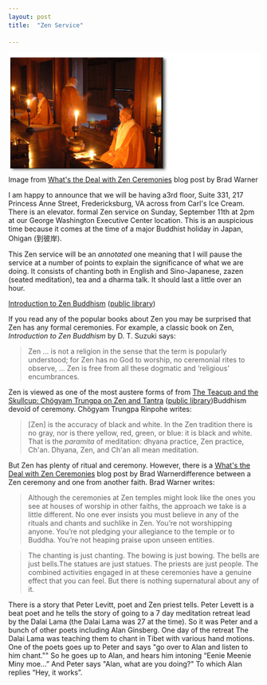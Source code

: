 ```yaml
---
layout: post
title:  "Zen Service"

---
```

[<img class='fullwidth' src='/img/zenservice.png'/>](/img/zenservice.jpg)<span class='marginnote'>Image from [What's the Deal with Zen Ceremonies](http://hardcorezen.info/whats-the-deal-with-zen-ceremonies/3620) blog post by Brad Warner</span>

I am happy to announce that we will be having a<span class='marginnote'>3rd floor, Suite 331, 217 Princess Anne Street, Fredericksburg, VA across from Carl's Ice Cream. There is an elevator.</span> formal Zen service on Sunday, September 11th at 2pm at our George Washington Executive Center location.  This is an auspicious time because it comes at the time of a major Buddhist holiday in Japan, Ohigan (到彼岸). 

This Zen service will be an *annotated* one meaning that I will pause the service at a number of points to explain the significance of what we are doing. It consists of chanting both in English and Sino-Japanese, zazen (seated meditation), tea and a dharma talk. It should last a little over an hour.

<span class='marginnote'>[Introduction to Zen Buddhism](https://www.amazon.com/Introduction-Zen-Buddhism-D-Suzuki/dp/0802130550/ref=sr_1_1?s=books&ie=UTF8&qid=1472259104&sr=1-1&keywords=introduction+to+zen+buddhism) ([public library](http://www.worldcat.org/title/introduction-to-zen-buddhism/oclc/261345&referer=brief_results))

If you read any of the popular books about Zen you may be surprised that Zen has any formal ceremonies. For example, a classic book on Zen,  *Introduction to Zen Buddhism* by D. T. Suzuki says:

> Zen … is not a religion in the sense that the term is popularly understood; for Zen has no God to worship, no ceremonial rites to observe, ... Zen is free from all these dogmatic and ‘religious’ encumbrances.

Zen is viewed as one of the most austere forms of <span class='marginnote'>from [The Teacup and the Skullcup: Chögyam Trungpa on Zen and Tantra](https://www.amazon.com/Teacup-Skullcup-Chogyam-Trungpa-Tantra/dp/1550550241/ref=sr_1_1?s=books&ie=UTF8&qid=1472258378&sr=1-1&keywords=teacup+and+skullcap) ([public library](http://www.worldcat.org/title/teacup-the-skullcup-chogyam-trungpa-on-zen-and-tantra/oclc/74028850&referer=brief_results))</span>Buddhism devoid of ceremony. Chögyam Trungpa Rinpohe writes:

> [Zen] is the accuracy of black and white. In the Zen tradition there is no gray, nor is there yellow, red, green, or blue: it is black and white. That is the *paramita* of meditation: dhyana practice, Zen practice, Ch'an.  <span class='marginnote'>Dhyana, Zen, and Ch'an all mean meditation.</span>

But Zen has plenty of ritual and ceremony. However, there is a <span class='marginnote'>[What's the Deal with Zen Ceremonies](http://hardcorezen.info/whats-the-deal-with-zen-ceremonies/3620) blog post by Brad Warner</span>difference between a Zen ceremony and one from another faith. Brad Warner writes:

> Although the ceremonies at Zen temples might look like the ones you see at houses of worship in other faiths, the approach we take is a little different. No one ever insists you must believe in any of the rituals and chants and suchlike in Zen. You’re not worshipping anyone. You’re not pledging your allegiance to the temple or to Buddha. You’re not heaping praise upon unseen entities.

> The chanting is just chanting. The bowing is just bowing. The bells are just bells.The statues are just statues. The priests are just people. The combined activities engaged in at these ceremonies have a genuine effect that you can feel. But there is nothing supernatural about any of it.

There is a story that Peter Levitt, poet and Zen priest tells. Peter Levett is a
beat poet and he tells the story of going to a 7 day meditation retreat lead
by the Dalai Lama (the Dalai Lama was 27 at the time). So it was Peter and a
bunch of other poets including Alan Ginsberg. One day of the retreat The
Dalai Lama was teaching them to chant in Tibet with various hand
motions. One of the poets goes up to Peter and says "go over to Alan
 and listen to him chant."" So he goes up to Alan, and hears him
intoning “Eenie Meenie Miny moe...” And Peter says "Alan, what are you
doing?" To which Alan replies “Hey, it works”. 